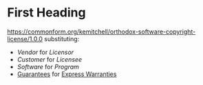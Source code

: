 # First Heading

<https://commonform.org/kemitchell/orthodox-software-copyright-license/1.0.0> substituting:
- _Vendor_ for _Licensor_
- _Customer_ for _Licensee_
- _Software_ for _Program_
- [Guarantees]() for [Express Warranties]()

